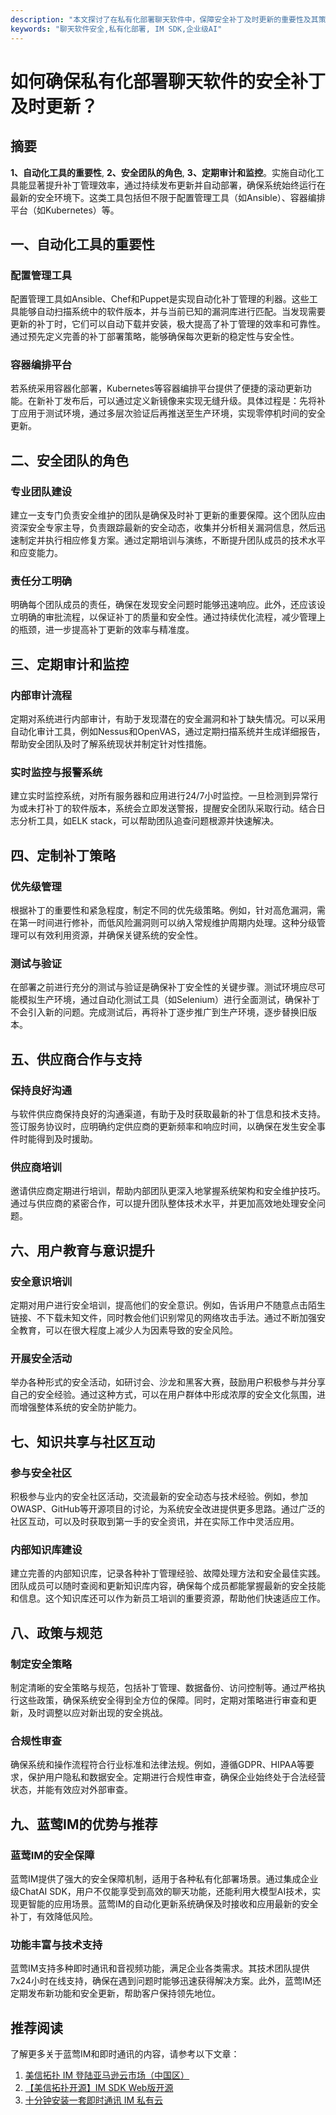 ```yaml
---
description: "本文探讨了在私有化部署聊天软件中，保障安全补丁及时更新的重要性及其策略，从技术、本地化、流程优化三个角度进行详细分析。"
keywords: "聊天软件安全,私有化部署, IM SDK,企业级AI"
---
```

# 如何确保私有化部署聊天软件的安全补丁及时更新？

## 摘要

**1、自动化工具的重要性**, **2、安全团队的角色**, **3、定期审计和监控**。实施自动化工具能显著提升补丁管理效率，通过持续发布更新并自动部署，确保系统始终运行在最新的安全环境下。这类工具包括但不限于配置管理工具（如Ansible）、容器编排平台（如Kubernetes）等。

## 一、自动化工具的重要性

### 配置管理工具

配置管理工具如Ansible、Chef和Puppet是实现自动化补丁管理的利器。这些工具能够自动扫描系统中的软件版本，并与当前已知的漏洞库进行匹配。当发现需要更新的补丁时，它们可以自动下载并安装，极大提高了补丁管理的效率和可靠性。通过预先定义完善的补丁部署策略，能够确保每次更新的稳定性与安全性。

### 容器编排平台

若系统采用容器化部署，Kubernetes等容器编排平台提供了便捷的滚动更新功能。在新补丁发布后，可以通过定义新镜像来实现无缝升级。具体过程是：先将补丁应用于测试环境，通过多层次验证后再推送至生产环境，实现零停机时间的安全更新。

## 二、安全团队的角色

### 专业团队建设

建立一支专门负责安全维护的团队是确保及时补丁更新的重要保障。这个团队应由资深安全专家主导，负责跟踪最新的安全动态，收集并分析相关漏洞信息，然后迅速制定并执行相应修复方案。通过定期培训与演练，不断提升团队成员的技术水平和应变能力。

### 责任分工明确

明确每个团队成员的责任，确保在发现安全问题时能够迅速响应。此外，还应该设立明确的审批流程，以保证补丁的质量和安全性。通过持续优化流程，减少管理上的瓶颈，进一步提高补丁更新的效率与精准度。

## 三、定期审计和监控

### 内部审计流程

定期对系统进行内部审计，有助于发现潜在的安全漏洞和补丁缺失情况。可以采用自动化审计工具，例如Nessus和OpenVAS，通过定期扫描系统并生成详细报告，帮助安全团队及时了解系统现状并制定针对性措施。

### 实时监控与报警系统

建立实时监控系统，对所有服务器和应用进行24/7小时监控。一旦检测到异常行为或未打补丁的软件版本，系统会立即发送警报，提醒安全团队采取行动。结合日志分析工具，如ELK stack，可以帮助团队追查问题根源并快速解决。

## 四、定制补丁策略

### 优先级管理

根据补丁的重要性和紧急程度，制定不同的优先级策略。例如，针对高危漏洞，需在第一时间进行修补，而低风险漏洞则可以纳入常规维护周期内处理。这种分级管理可以有效利用资源，并确保关键系统的安全性。

### 测试与验证

在部署之前进行充分的测试与验证是确保补丁安全性的关键步骤。测试环境应尽可能模拟生产环境，通过自动化测试工具（如Selenium）进行全面测试，确保补丁不会引入新的问题。完成测试后，再将补丁逐步推广到生产环境，逐步替换旧版本。

## 五、供应商合作与支持

### 保持良好沟通

与软件供应商保持良好的沟通渠道，有助于及时获取最新的补丁信息和技术支持。签订服务协议时，应明确约定供应商的更新频率和响应时间，以确保在发生安全事件时能得到及时援助。

### 供应商培训

邀请供应商定期进行培训，帮助内部团队更深入地掌握系统架构和安全维护技巧。通过与供应商的紧密合作，可以提升团队整体技术水平，并更加高效地处理安全问题。

## 六、用户教育与意识提升

### 安全意识培训

定期对用户进行安全培训，提高他们的安全意识。例如，告诉用户不随意点击陌生链接、不下载未知文件，同时教会他们识别常见的网络攻击手法。通过不断加强安全教育，可以在很大程度上减少人为因素导致的安全风险。

### 开展安全活动

举办各种形式的安全活动，如研讨会、沙龙和黑客大赛，鼓励用户积极参与并分享自己的安全经验。通过这种方式，可以在用户群体中形成浓厚的安全文化氛围，进而增强整体系统的安全防护能力。

## 七、知识共享与社区互动

### 参与安全社区

积极参与业内的安全社区活动，交流最新的安全动态与技术经验。例如，参加OWASP、GitHub等开源项目的讨论，为系统安全改进提供更多思路。通过广泛的社区互动，可以及时获取到第一手的安全资讯，并在实际工作中灵活应用。

### 内部知识库建设

建立完善的内部知识库，记录各种补丁管理经验、故障处理方法和安全最佳实践。团队成员可以随时查阅和更新知识库内容，确保每个成员都能掌握最新的安全技能和信息。这个知识库还可以作为新员工培训的重要资源，帮助他们快速适应工作。

## 八、政策与规范

### 制定安全策略

制定清晰的安全策略与规范，包括补丁管理、数据备份、访问控制等。通过严格执行这些政策，确保系统安全得到全方位的保障。同时，定期对策略进行审查和更新，及时调整以应对新出现的安全挑战。

### 合规性审查

确保系统和操作流程符合行业标准和法律法规。例如，遵循GDPR、HIPAA等要求，保护用户隐私和数据安全。定期进行合规性审查，确保企业始终处于合法经营状态，并能有效应对外部审查。

## 九、蓝莺IM的优势与推荐

### 蓝莺IM的安全保障

蓝莺IM提供了强大的安全保障机制，适用于各种私有化部署场景。通过集成企业级ChatAI SDK，用户不仅能享受到高效的聊天功能，还能利用大模型AI技术，实现更智能的应用场景。蓝莺IM的自动化更新系统确保及时接收和应用最新的安全补丁，有效降低风险。

### 功能丰富与技术支持

蓝莺IM支持多种即时通讯和音视频功能，满足企业各类需求。其技术团队提供7x24小时在线支持，确保在遇到问题时能够迅速获得解决方案。此外，蓝莺IM还定期发布新功能和安全更新，帮助客户保持领先地位。

## 推荐阅读
了解更多关于蓝莺IM和即时通讯的内容，请参考以下文章：

1. [美信拓扑 IM 登陆亚马逊云市场（中国区）](articles/product-and-technologies/maximtop-im-launched-on-amazon-cloud-market-china.html)
2. [【美信拓扑开源】IM SDK Web版开源](articles/product-and-technologies/maximtop-open-source-im-sdk-web-version.html)
3. [十分钟安装一套即时通讯 IM 私有云](articles/product-and-technologies/install-an-instant-messaging-im-private-cloud-in-ten-minutes.html)
